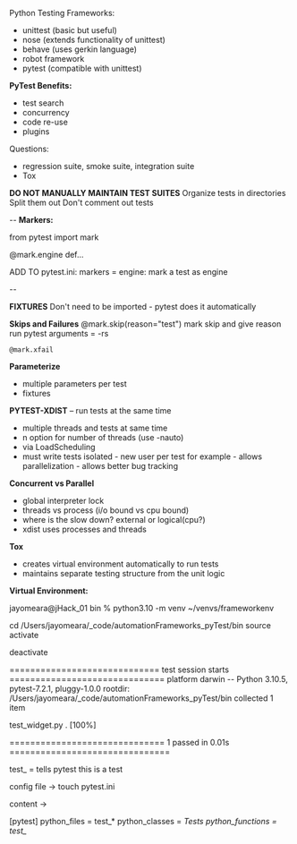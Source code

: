 Python Testing Frameworks:
- unittest (basic but useful)
- nose (extends functionality of unittest)
- behave (uses gerkin language)
- robot framework
- pytest (compatible with unittest)

**PyTest Benefits:**
- test search
- concurrency
- code re-use
- plugins

Questions:
- regression suite, smoke suite, integration suite
- Tox

**DO NOT MANUALLY MAINTAIN TEST SUITES**
    Organize tests in directories
    Split them out
    Don't comment out tests

--
**Markers:**

from pytest import mark

@mark.engine
def...

ADD TO pytest.ini:
markers = engine: mark a test as engine

--

**FIXTURES**
Don't need to be imported - pytest does it automatically

**Skips and Failures**
    @mark.skip(reason="test")
    mark skip and give reason
run pytest arguments = -rs

    @mark.xfail

**Parameterize**
- multiple parameters per test
- fixtures

**PYTEST-XDIST**
– run tests at the same time
- multiple threads and tests at same time
- n option for number of threads (use -nauto)
- via LoadScheduling
- must write tests isolated - new user per test for example - allows parallelization - allows better bug tracking

**Concurrent vs Parallel**
- global interpreter lock
- threads vs process (i/o bound vs cpu bound)
- where is the slow down? external or logical(cpu?)
- xdist uses processes and threads

**Tox**
- creates virtual environment automatically to run tests
- maintains separate testing structure from the unit logic

**Virtual Environment:**

jayomeara@jHack_01 bin % python3.10 -m venv ~/venvs/frameworkenv

cd /Users/jayomeara/_code/automationFrameworks_pyTest/bin
source activate

deactivate

============================= test session starts ==============================
platform darwin -- Python 3.10.5, pytest-7.2.1, pluggy-1.0.0
rootdir: /Users/jayomeara/_code/automationFrameworks_pyTest/bin
collected 1 item                                                               

test_widget.py .                                                         [100%]

============================== 1 passed in 0.01s ===============================

test_ = tells pytest this is a test

config file ->
touch pytest.ini

content ->

[pytest]
python_files = test_*
python_classes = *Tests
python_functions = test_*



 